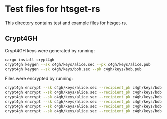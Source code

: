 # Test files for htsget-rs

This directory contains test and example files for htsget-rs.

## Crypt4GH

Crypt4GH keys were generated by running:

```sh
cargo install crypt4gh
crypt4gh keygen --sk c4gh/keys/alice.sec --pk c4gh/keys/alice.pub
crypt4gh keygen --sk c4gh/keys/bob.sec --pk c4gh/keys/bob.pub
```

Files were encrypted by running:

```sh
crypt4gh encrypt --sk c4gh/keys/alice.sec --recipient_pk c4gh/keys/bob.pub < bam/seraseq_cebpa_larger.bam > c4gh/seraseq_cebpa_larger.bam.c4gh
crypt4gh encrypt --sk c4gh/keys/alice.sec --recipient_pk c4gh/keys/bob.pub < bcf/sample1-bcbio-cancer.bcf > c4gh/sample1-bcbio-cancer.bcf.c4gh
crypt4gh encrypt --sk c4gh/keys/alice.sec --recipient_pk c4gh/keys/bob.pub < bcf/spec-v4.3.bcf > c4gh/spec-v4.3.bcf.c4gh
crypt4gh encrypt --sk c4gh/keys/alice.sec --recipient_pk c4gh/keys/bob.pub < cram/seraseq_cebpa_larger.cram > c4gh/seraseq_cebpa_larger.cram.c4gh
crypt4gh encrypt --sk c4gh/keys/alice.sec --recipient_pk c4gh/keys/bob.pub < vcf/sample1-bcbio-cancer.vcf.gz > c4gh/sample1-bcbio-cancer.vcf.gz.c4gh
crypt4gh encrypt --sk c4gh/keys/alice.sec --recipient_pk c4gh/keys/bob.pub < vcf/spec-v4.3.vcf.gz > c4gh/spec-v4.3.vcf.gz.c4gh
```

